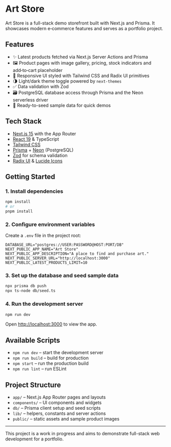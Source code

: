 # Art Store

Art Store is a full-stack demo storefront built with Next.js and Prisma. It
showcases modern e‑commerce features and serves as a portfolio project.

## Features

- ✨ Latest products fetched via Next.js Server Actions and Prisma
- 🖼️ Product pages with image gallery, pricing, stock indicators and
  add‑to‑cart placeholder
- 🎨 Responsive UI styled with Tailwind CSS and Radix UI primitives
- 🌗 Light/dark theme toggle powered by `next-themes`
- ✅ Data validation with Zod
- 🗃️ PostgreSQL database access through Prisma and the Neon serverless driver
- 🧪 Ready-to-seed sample data for quick demos

## Tech Stack

- [Next.js 15](https://nextjs.org/) with the App Router
- [React 19](https://react.dev/) & TypeScript
- [Tailwind CSS](https://tailwindcss.com/)
- [Prisma](https://www.prisma.io/) + [Neon](https://neon.tech/) (PostgreSQL)
- [Zod](https://zod.dev/) for schema validation
- [Radix UI](https://www.radix-ui.com/) & [Lucide Icons](https://lucide.dev/)

## Getting Started

### 1. Install dependencies

```bash
npm install
# or
pnpm install
```

### 2. Configure environment variables

Create a `.env` file in the project root:

```env
DATABASE_URL="postgres://USER:PASSWORD@HOST:PORT/DB"
NEXT_PUBLIC_APP_NAME="Art Store"
NEXT_PUBLIC_APP_DESCRIPTION="A place to find and purchase art."
NEXT_PUBLIC_SERVER_URL="http://localhost:3000"
NEXT_PUBLIC_LATEST_PRODUCTS_LIMIT=10
```

### 3. Set up the database and seed sample data

```bash
npx prisma db push
npx ts-node db/seed.ts
```

### 4. Run the development server

```bash
npm run dev
```

Open [http://localhost:3000](http://localhost:3000) to view the app.

## Available Scripts

- `npm run dev` – start the development server
- `npm run build` – build for production
- `npm start` – run the production build
- `npm run lint` – run ESLint

## Project Structure

- `app/` – Next.js App Router pages and layouts
- `components/` – UI components and widgets
- `db/` – Prisma client setup and seed scripts
- `lib/` – helpers, constants and server actions
- `public/` – static assets and sample product images

---

This project is a work in progress and aims to demonstrate full-stack web
development for a portfolio.

